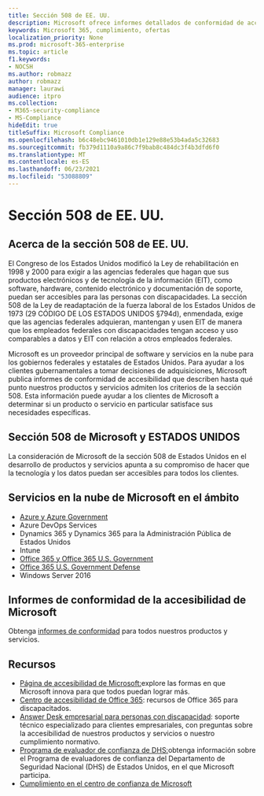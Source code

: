 ```yaml
---
title: Sección 508 de EE. UU.
description: Microsoft ofrece informes detallados de conformidad de accesibilidad para muchos de sus servicios en la nube que describen las características de accesibilidad de esos servicios.
keywords: Microsoft 365, cumplimiento, ofertas
localization_priority: None
ms.prod: microsoft-365-enterprise
ms.topic: article
f1.keywords:
- NOCSH
ms.author: robmazz
author: robmazz
manager: laurawi
audience: itpro
ms.collection:
- M365-security-compliance
- MS-Compliance
hideEdit: true
titleSuffix: Microsoft Compliance
ms.openlocfilehash: b6c48ebc9461010db1e129e88e53b4ada5c32683
ms.sourcegitcommit: fb379d1110a9a86c7f9bab8c484dc3f4b3dfd6f0
ms.translationtype: MT
ms.contentlocale: es-ES
ms.lasthandoff: 06/23/2021
ms.locfileid: "53088809"
---
```

# <a name="us-section-508"></a>Sección 508 de EE. UU.

## <a name="about-us-section-508"></a>Acerca de la sección 508 de EE. UU.

El Congreso de los Estados Unidos modificó la Ley de rehabilitación en 1998 y 2000 para exigir a las agencias federales que hagan que sus productos electrónicos y de tecnología de la información (EIT), como software, hardware, contenido electrónico y documentación de soporte, puedan ser accesibles para las personas con discapacidades. La sección 508 de la Ley de readaptación de la fuerza laboral de los Estados Unidos de 1973 (29 CÓDIGO DE LOS ESTADOS UNIDOS §794d), enmendada, exige que las agencias federales adquieran, mantengan y usen EIT de manera que los empleados federales con discapacidades tengan acceso y uso comparables a datos y EIT con relación a otros empleados federales.

Microsoft es un proveedor principal de software y servicios en la nube para los gobiernos federales y estatales de Estados Unidos.  Para ayudar a los clientes gubernamentales a tomar decisiones de adquisiciones, Microsoft publica informes de conformidad de accesibilidad que describen hasta qué punto nuestros productos y servicios admiten los criterios de la sección 508.  Esta información puede ayudar a los clientes de Microsoft a determinar si un producto o servicio en particular satisface sus necesidades específicas.

## <a name="microsoft-and-us-section-508"></a>Sección 508 de Microsoft y ESTADOS UNIDOS

La consideración de Microsoft de la sección 508 de Estados Unidos en el desarrollo de productos y servicios apunta a su compromiso de hacer que la tecnología y los datos puedan ser accesibles para todos los clientes.

## <a name="microsoft-in-scope-cloud-services"></a>Servicios en la nube de Microsoft en el ámbito

- [Azure y Azure Government](https://go.microsoft.com/fwlink/p/?linkid=2051569)
- Azure DevOps Services
- Dynamics 365 y Dynamics 365 para la Administración Pública de Estados Unidos
- Intune
- [Office 365 y Office 365 U.S. Government](https://go.microsoft.com/fwlink/p/?LinkID=2077751)
- [Office 365 U.S. Government Defense](https://go.microsoft.com/fwlink/p/?LinkID=2077751)
- Windows Server 2016

## <a name="microsoft-accessibility-conformance-reports"></a>Informes de conformidad de la accesibilidad de Microsoft

Obtenga [informes de conformidad](https://cloudblogs.microsoft.com/industry-blog/government/2018/09/11/accessibility-conformance-reports/) para todos nuestros productos y servicios.

## <a name="resources"></a>Recursos

- [Página de accesibilidad de Microsoft:](https://go.microsoft.com/fwlink/p/?linkid=2051579)explore las formas en que Microsoft innova para que todos puedan lograr más.
- [Centro de accesibilidad de Office 365](https://go.microsoft.com/fwlink/p/?linkid=2051801): recursos de Office 365 para discapacitados.
- [Answer Desk empresarial para personas con discapacidad](https://go.microsoft.com/fwlink/p/?linkid=2050890): soporte técnico especializado para clientes empresariales, con preguntas sobre la accesibilidad de nuestros productos y servicios o nuestro cumplimiento normativo.
- [Programa de evaluador de confianza de DHS:](https://go.microsoft.com/fwlink/?linkid=2052171)obtenga información sobre el Programa de evaluadores de confianza del Departamento de Seguridad Nacional (DHS) de Estados Unidos, en el que Microsoft participa.
- [Cumplimiento en el centro de confianza de Microsoft ](https://www.microsoft.com/trust-center/compliance/compliance-overview)
